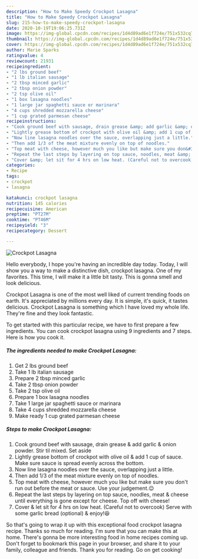 ```yaml
---
description: "How to Make Speedy Crockpot Lasagna"
title: "How to Make Speedy Crockpot Lasagna"
slug: 215-how-to-make-speedy-crockpot-lasagna
date: 2020-10-19T19:06:25.731Z
image: https://img-global.cpcdn.com/recipes/1d4d89ad6e1f724e/751x532cq70/crockpot-lasagna-recipe-main-photo.jpg
thumbnail: https://img-global.cpcdn.com/recipes/1d4d89ad6e1f724e/751x532cq70/crockpot-lasagna-recipe-main-photo.jpg
cover: https://img-global.cpcdn.com/recipes/1d4d89ad6e1f724e/751x532cq70/crockpot-lasagna-recipe-main-photo.jpg
author: Marie Sparks
ratingvalue: 4
reviewcount: 21931
recipeingredient:
- "2 lbs ground beef"
- "1 lb italian sausage"
- "2 tbsp minced garlic"
- "2 tbsp onion powder"
- "2 tsp olive oil"
- "1 box lasagna noodles"
- "1 large jar spaghetti sauce or marinara"
- "4 cups shredded mozzarella cheese"
- "1 cup grated parmesan cheese"
recipeinstructions:
- "Cook ground beef with sausage, drain grease &amp; add garlic &amp; onion powder. Stir til mixed. Set aside"
- "Lightly grease bottom of crockpot with olive oil &amp; add 1 cup of sauce. Make sure sauce is spread evenly across the bottom."
- "Now line lasagna noodles over the sauce, overlapping just a little."
- "Then add 1/3 of the meat mixture evenly on top of noodles."
- "Top meat with cheese, however much you like but make sure you don&#39;t run out before the meat or sauce. Use your judgement.😉"
- "Repeat the last steps by layering on top sauce, noodles, meat &amp; cheese until everything is gone except for cheese. Top off with cheese!"
- "Cover &amp; let sit for 4 hrs on low heat. (Careful not to overcook) Serve with some garlic bread (optional) &amp; enjoy!😆"
categories:
- Recipe
tags:
- crockpot
- lasagna

katakunci: crockpot lasagna 
nutrition: 145 calories
recipecuisine: American
preptime: "PT27M"
cooktime: "PT46M"
recipeyield: "3"
recipecategory: Dessert

---
```



![Crockpot Lasagna](https://img-global.cpcdn.com/recipes/1d4d89ad6e1f724e/751x532cq70/crockpot-lasagna-recipe-main-photo.jpg)

Hello everybody, I hope you're having an incredible day today. Today, I will show you a way to make a distinctive dish, crockpot lasagna. One of my favorites. This time, I will make it a little bit tasty. This is gonna smell and look delicious.

Crockpot Lasagna is one of the most well liked of current trending foods on earth. It's appreciated by millions every day. It is simple, it's quick, it tastes delicious. Crockpot Lasagna is something which I have loved my whole life. They're fine and they look fantastic.




To get started with this particular recipe, we have to first prepare a few ingredients. You can cook crockpot lasagna using 9 ingredients and 7 steps. Here is how you cook it.

<!--inarticleads1-->

##### The ingredients needed to make Crockpot Lasagna:

1. Get 2 lbs ground beef
1. Take 1 lb italian sausage
1. Prepare 2 tbsp minced garlic
1. Take 2 tbsp onion powder
1. Take 2 tsp olive oil
1. Prepare 1 box lasagna noodles
1. Take 1 large jar spaghetti sauce or marinara
1. Take 4 cups shredded mozzarella cheese
1. Make ready 1 cup grated parmesan cheese




<!--inarticleads2-->

##### Steps to make Crockpot Lasagna:

1. Cook ground beef with sausage, drain grease &amp; add garlic &amp; onion powder. Stir til mixed. Set aside
1. Lightly grease bottom of crockpot with olive oil &amp; add 1 cup of sauce. Make sure sauce is spread evenly across the bottom.
1. Now line lasagna noodles over the sauce, overlapping just a little.
1. Then add 1/3 of the meat mixture evenly on top of noodles.
1. Top meat with cheese, however much you like but make sure you don&#39;t run out before the meat or sauce. Use your judgement.😉
1. Repeat the last steps by layering on top sauce, noodles, meat &amp; cheese until everything is gone except for cheese. Top off with cheese!
1. Cover &amp; let sit for 4 hrs on low heat. (Careful not to overcook) Serve with some garlic bread (optional) &amp; enjoy!😆




So that's going to wrap it up with this exceptional food crockpot lasagna recipe. Thanks so much for reading. I'm sure that you can make this at home. There's gonna be more interesting food in home recipes coming up. Don't forget to bookmark this page in your browser, and share it to your family, colleague and friends. Thank you for reading. Go on get cooking!
